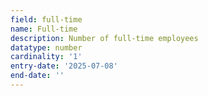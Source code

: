 ```yaml
---
field: full-time
name: Full-time
description: Number of full-time employees
datatype: number
cardinality: '1'
entry-date: '2025-07-08'
end-date: ''
---
```

